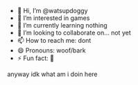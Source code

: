 - 👋 Hi, I’m @watsupdoggy
- 👀 I’m interested in games
- 🌱 I’m currently learning nothing
- 💞️ I’m looking to collaborate on... not yet
- 📫 How to reach me: dont
- 😄 Pronouns: woof/bark
- ⚡ Fun fact: 🐾

anyway idk what am i doin here
